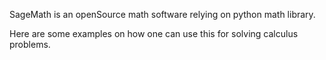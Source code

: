 SageMath is an openSource math software relying on python math library.

Here are some examples on how one can use this for solving calculus problems.
